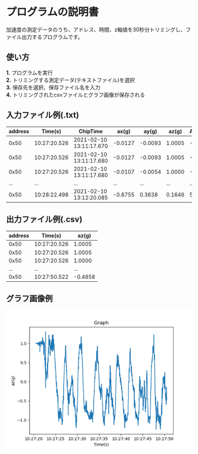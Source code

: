# プログラムの説明書
 加速度の測定データのうち、アドレス、時間、z軸値を30秒分トリミングし、ファイル出力するプログラムです。
## 使い方 
**1.** プログラムを実行\
**2.** トリミングする測定データ(テキストファイル)を選択\
**3.** 保存先を選択、保存ファイル名を入力\
**4.** トリミングされたcsvファイルとグラフ画像が保存される

## 入力ファイル例(.txt)
| address | Time(s) | ChipTime | ax(g) | ay(g) | az(g) | AngleX(deg) | ... | hz |
| ------- | ------- | -------- | ----- | ----- | ----- | ----------- | --- | -- |
|  0x50 | 10:27:20.526 | 2021-02-10 13:11:17.670 | -0.0127 | -0.0093 | 1.0005 | -0.3406 | ... | -170 |
|  0x50 | 10:27:20.526 | 2021-02-10 13:11:17.680 | -0.0127 | -0.0093 | 1.0005 | -0.3406 | ... | -171 |
|  0x50 | 10:27:20.526 | 2021-02-10 13:11:17.680 | -0.0107 | -0.0054 | 1.0000 | -0.3406 | ... | -172 |
| ... |... | ... | ... | ... | ... | ... | ... | ... |
|  0x50 | 10:28:22.498 | 2021-02-10 13:12:20.085 | -0.8755 | 0.3638 | 0.1646 | 58.2495 | ... | 59 |

## 出力ファイル例(.csv)
| address | Time(s) | az(g) |
| ------- | ------- | ----- |
|  0x50 | 10:27:20.526 | 1.0005 |
|  0x50 | 10:27:20.526 | 1.0005 |
|  0x50 | 10:27:20.526 | 1.0000 |
| ... |... | ... |
|  0x50 | 10:27:50.522 | -0.4858 |

## グラフ画像例
 ![グラフ画像](加速度データグラフ1.png)
